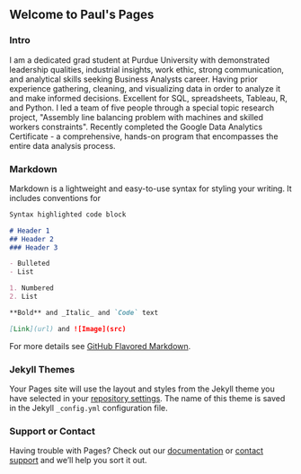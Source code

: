 ## Welcome to Paul's Pages

### Intro
I am a dedicated grad student at Purdue University with demonstrated leadership qualities, industrial insights, work ethic, strong communication, and analytical skills seeking Business Analysts career. Having prior experience gathering, cleaning, and visualizing data in order to analyze it and make informed decisions. Excellent for SQL, spreadsheets, Tableau, R, and Python. I led a team of five people through a special topic research project, "Assembly line balancing problem with machines and skilled workers constraints". Recently completed the Google Data Analytics Certificate - a comprehensive, hands-on program that encompasses the entire data analysis process.

### Markdown

Markdown is a lightweight and easy-to-use syntax for styling your writing. It includes conventions for

```markdown
Syntax highlighted code block

# Header 1
## Header 2
### Header 3

- Bulleted
- List

1. Numbered
2. List

**Bold** and _Italic_ and `Code` text

[Link](url) and ![Image](src)
```

For more details see [GitHub Flavored Markdown](https://guides.github.com/features/mastering-markdown/).

### Jekyll Themes

Your Pages site will use the layout and styles from the Jekyll theme you have selected in your [repository settings](https://github.com/paul46186/paul46186.io/settings/pages). The name of this theme is saved in the Jekyll `_config.yml` configuration file.

### Support or Contact

Having trouble with Pages? Check out our [documentation](https://docs.github.com/categories/github-pages-basics/) or [contact support](https://support.github.com/contact) and we’ll help you sort it out.
